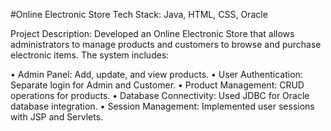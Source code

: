 #Online Electronic Store
Tech Stack: Java, HTML, CSS, Oracle 

Project Description: Developed an Online Electronic Store that allows administrators to manage products and
customers to browse and purchase electronic items. The system includes:

• Admin Panel: Add, update, and view products.
• User Authentication: Separate login for Admin and Customer.
• Product Management: CRUD operations for products.
• Database Connectivity: Used JDBC for Oracle database integration.
• Session Management: Implemented user sessions with JSP and Servlets.
